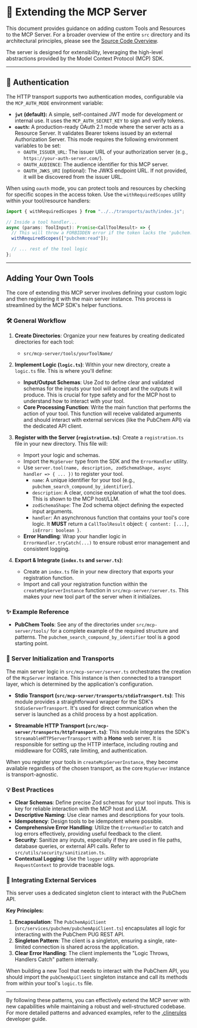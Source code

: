 # 🧩 Extending the MCP Server

This document provides guidance on adding custom Tools and Resources to the MCP Server. For a broader overview of the entire `src` directory and its architectural principles, please see the [Source Code Overview](../README.md).

The server is designed for extensibility, leveraging the high-level abstractions provided by the Model Context Protocol (MCP) SDK.

---

## 🔐 Authentication

The HTTP transport supports two authentication modes, configurable via the `MCP_AUTH_MODE` environment variable:

- **`jwt` (default):** A simple, self-contained JWT mode for development or internal use. It uses the `MCP_AUTH_SECRET_KEY` to sign and verify tokens.
- **`oauth`:** A production-ready OAuth 2.1 mode where the server acts as a Resource Server. It validates Bearer tokens issued by an external Authorization Server. This mode requires the following environment variables to be set:
  - `OAUTH_ISSUER_URL`: The issuer URL of your authorization server (e.g., `https://your-auth-server.com/`).
  - `OAUTH_AUDIENCE`: The audience identifier for this MCP server.
  - `OAUTH_JWKS_URI` (optional): The JWKS endpoint URL. If not provided, it will be discovered from the issuer URL.

When using `oauth` mode, you can protect tools and resources by checking for specific scopes in the access token. Use the `withRequiredScopes` utility within your tool/resource handlers:

```typescript
import { withRequiredScopes } from "../../transports/auth/index.js";

// Inside a tool handler...
async (params: ToolInput): Promise<CallToolResult> => {
  // This will throw a FORBIDDEN error if the token lacks the 'pubchem:read' scope.
  withRequiredScopes(["pubchem:read"]);

  // ... rest of the tool logic
};
```

---

## Adding Your Own Tools

The core of extending this MCP server involves defining your custom logic and then registering it with the main server instance. This process is streamlined by the MCP SDK's helper functions.

### 🛠️ General Workflow

1.  **Create Directories**:
    Organize your new features by creating dedicated directories for each tool:
    - `src/mcp-server/tools/yourToolName/`

2.  **Implement Logic (`logic.ts`)**:
    Within your new directory, create a `logic.ts` file. This is where you'll define:
    - **Input/Output Schemas**: Use Zod to define clear and validated schemas for the inputs your tool will accept and the outputs it will produce. This is crucial for type safety and for the MCP host to understand how to interact with your tool.
    - **Core Processing Function**: Write the main function that performs the action of your tool. This function will receive validated arguments and should interact with external services (like the PubChem API) via the dedicated API client.

3.  **Register with the Server (`registration.ts`)**:
    Create a `registration.ts` file in your new directory. This file will:
    - Import your logic and schemas.
    - Import the `McpServer` type from the SDK and the `ErrorHandler` utility.
    - Use `server.tool(name, description, zodSchemaShape, async handler => { ... })` to register your tool.
        - `name`: A unique identifier for your tool (e.g., `pubchem_search_compound_by_identifier`).
        - `description`: A clear, concise explanation of what the tool does. This is shown to the MCP host/LLM.
        - `zodSchemaShape`: The Zod schema object defining the expected input arguments.
        - `handler`: An asynchronous function that contains your tool's core logic. It **MUST** return a `CallToolResult` object: `{ content: [...], isError: boolean }`.
    - **Error Handling**: Wrap your handler logic in `ErrorHandler.tryCatch(...)` to ensure robust error management and consistent logging.

4.  **Export & Integrate (`index.ts` and `server.ts`)**:
    - Create an `index.ts` file in your new directory that exports your registration function.
    - Import and call your registration function within the `createMcpServerInstance` function in `src/mcp-server/server.ts`. This makes your new tool part of the server when it initializes.

### ✨ Example Reference

- **PubChem Tools**: See any of the directories under `src/mcp-server/tools/` for a complete example of the required structure and patterns. The `pubchem_search_compound_by_identifier` tool is a good starting point.

### 🚀 Server Initialization and Transports

The main server logic in `src/mcp-server/server.ts` orchestrates the creation of the `McpServer` instance. This instance is then connected to a transport layer, which is determined by the application's configuration.

- **Stdio Transport (`src/mcp-server/transports/stdioTransport.ts`)**: This module provides a straightforward wrapper for the SDK's `StdioServerTransport`. It's used for direct communication when the server is launched as a child process by a host application.

- **Streamable HTTP Transport (`src/mcp-server/transports/httpTransport.ts`)**: This module integrates the SDK's `StreamableHTTPServerTransport` with a **Hono** web server. It is responsible for setting up the HTTP interface, including routing and middleware for CORS, rate limiting, and authentication.

When you register your tools in `createMcpServerInstance`, they become available regardless of the chosen transport, as the core `McpServer` instance is transport-agnostic.

### 💡 Best Practices

- **Clear Schemas**: Define precise Zod schemas for your tool inputs. This is key for reliable interaction with the MCP host and LLM.
- **Descriptive Naming**: Use clear names and descriptions for your tools.
- **Idempotency**: Design tools to be idempotent where possible.
- **Comprehensive Error Handling**: Utilize the `ErrorHandler` to catch and log errors effectively, providing useful feedback to the client.
- **Security**: Sanitize any inputs, especially if they are used in file paths, database queries, or external API calls. Refer to `src/utils/security/sanitization.ts`.
- **Contextual Logging**: Use the `logger` utility with appropriate `RequestContext` to provide traceable logs.

### 🔌 Integrating External Services

This server uses a dedicated singleton client to interact with the PubChem API.

**Key Principles:**

1.  **Encapsulation**: The `PubChemApiClient` (`src/services/pubchem/pubchemApiClient.ts`) encapsulates all logic for interacting with the PubChem PUG REST API.
2.  **Singleton Pattern**: The client is a singleton, ensuring a single, rate-limited connection is shared across the application.
3.  **Clear Error Handling**: The client implements the "Logic Throws, Handlers Catch" pattern internally.

When building a new Tool that needs to interact with the PubChem API, you should import the `pubChemApiClient` singleton instance and call its methods from within your tool's `logic.ts` file.

---

By following these patterns, you can effectively extend the MCP server with new capabilities while maintaining a robust and well-structured codebase. For more detailed patterns and advanced examples, refer to the [.clinerules](../../../.clinerules) developer guide.
